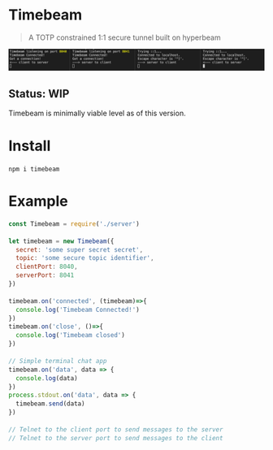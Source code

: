 # Timebeam
> A TOTP constrained 1:1 secure tunnel built on hyperbeam

![Timebeam example](assets/example.png)

## Status: WIP
Timebeam is minimally viable level as of this version.

# Install
`npm i timebeam`

# Example
```js
const Timebeam = require('./server')

let timebeam = new Timebeam({
  secret: 'some super secret secret', 
  topic: 'some secure topic identifier',
  clientPort: 8040,
  serverPort: 8041
})

timebeam.on('connected', (timebeam)=>{
  console.log('Timebeam Connected!')
})
timebeam.on('close', ()=>{
  console.log('Timebeam closed')
})

// Simple terminal chat app
timebeam.on('data', data => {
  console.log(data)
})
process.stdout.on('data', data => {
  timebeam.send(data)
})

// Telnet to the client port to send messages to the server
// Telnet to the server port to send messages to the client
```